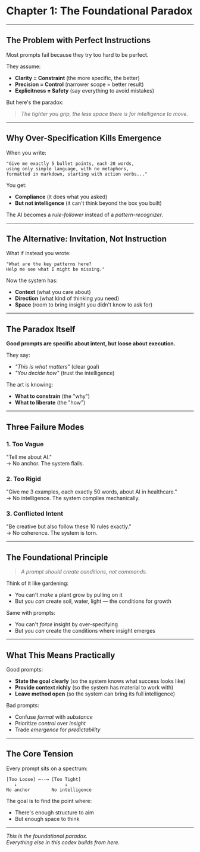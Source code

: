 # Chapter 1: The Foundational Paradox

---

## The Problem with Perfect Instructions

Most prompts fail because they try too hard to be perfect.

They assume:
- **Clarity = Constraint** (the more specific, the better)
- **Precision = Control** (narrower scope = better result)
- **Explicitness = Safety** (say everything to avoid mistakes)

But here's the paradox:

> *The tighter you grip, the less space there is for intelligence to move.*

---

## Why Over-Specification Kills Emergence

When you write:
```
"Give me exactly 5 bullet points, each 20 words,
using only simple language, with no metaphors,
formatted in markdown, starting with action verbs..."
```

You get:
- **Compliance** (it does what you asked)
- **But not intelligence** (it can't think beyond the box you built)

The AI becomes a *rule-follower* instead of a *pattern-recognizer*.

---

## The Alternative: Invitation, Not Instruction

What if instead you wrote:
```
"What are the key patterns here?
Help me see what I might be missing."
```

Now the system has:
- **Context** (what you care about)
- **Direction** (what kind of thinking you need)
- **Space** (room to bring insight you didn't know to ask for)

---

## The Paradox Itself

**Good prompts are specific about intent, but loose about execution.**

They say:
- *"This is what matters"* (clear goal)
- *"You decide how"* (trust the intelligence)

The art is knowing:
- **What to constrain** (the "why")
- **What to liberate** (the "how")

---

## Three Failure Modes

### 1. Too Vague
"Tell me about AI."  
→ No anchor. The system flails.

### 2. Too Rigid
"Give me 3 examples, each exactly 50 words, about AI in healthcare."  
→ No intelligence. The system complies mechanically.

### 3. Conflicted Intent
"Be creative but also follow these 10 rules exactly."  
→ No coherence. The system is torn.

---

## The Foundational Principle

> *A prompt should create conditions, not commands.*

Think of it like gardening:
- You can't *make* a plant grow by pulling on it
- But you *can* create soil, water, light — the conditions for growth

Same with prompts:
- You can't *force* insight by over-specifying
- But you *can* create the conditions where insight emerges

---

## What This Means Practically

Good prompts:
- **State the goal clearly** (so the system knows what success looks like)
- **Provide context richly** (so the system has material to work with)
- **Leave method open** (so the system can bring its full intelligence)

Bad prompts:
- Confuse *format* with *substance*
- Prioritize *control* over *insight*
- Trade *emergence* for *predictability*

---

## The Core Tension

Every prompt sits on a spectrum:

```
[Too Loose] ←--→ [Too Tight]
   ↓                  ↓
No anchor        No intelligence
```

The goal is to find the point where:
- There's enough structure to aim
- But enough space to think

---

*This is the foundational paradox.*  
*Everything else in this codex builds from here.*
